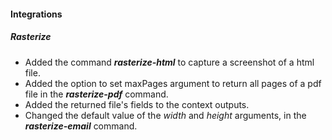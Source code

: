 #### Integrations
##### Rasterize
- Added the command ***rasterize-html*** to capture a screenshot of a html file.
- Added the option to set maxPages argument to return all pages of a pdf file in the ***rasterize-pdf*** command.
- Added the returned file's fields to the context outputs.
- Changed the default value of the *width* and *height* arguments, in the ***rasterize-email*** command.

